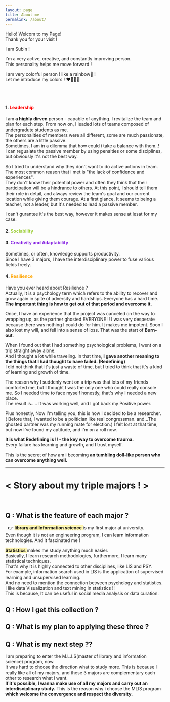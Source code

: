 ```yaml
---
layout: page
title: About me
permalink: /about/
---
```


Hello! Welcom to my Page!   
Thank you for your visit !  
     
I am Subin !  
     
    
I'm a very active, creative, and constantly improving person.  
This personality helps me move forward !  
  
I am very colorful person ! like a rainbow🌈 !     
Let me introduce my colors ! ❤️💚💜💛   
&nbsp;            
&nbsp;          
&nbsp; 
&nbsp;        
#### 1. <span style="color:red"> Leadership </span> 
I am **a highly dirven** person - capable of anything. I revitalize the team and plan for each step.
From now on, I leaded lots of teams composed of undergradute students as me.  
The personalities of members were all different, some are much passionate, the others are a little passive.  
Sometimes, I am in a dilemma that how could i take a balance with them..!  
I can regualate the passive member by using penalties or some disciplines, but obviously it's not the best way.   
  
So I tried to understand why they don't want to do active actions in team.   
The most common reason that i met is "the lack of confidence and experiences".  
They don't know their potential power and often they think that their participation will be a hindrance to others.
At this point, I should tell them their role in detail, and always review the team's goal and our current location while giving them courage. 
At a first glance, It seems to being a teacher, not a leader, but it's needed to lead a passive member. 
    
I can't gurantee it's the best way, however it makes sense at lesat for my case. 
   
   
#### 2. <span style="color:yellowgreen"> Sociability </span> 


#### 3. <span style="color:blueviolet"> Creativity and Adaptability</span> 
Sometimes, or often, knowledge supports productivity.  
Since I have 3 majors, I have the interdisciplinary power to fuse various fields freely. 


#### 4. <span style="color:orange"> Resilience</span> 
Have you ever heard about Resilience ?  
Actually, It is a psychology term which refers to the ability to recover and grow again in spite of adversity and hardships.
Everyone has a hard time. **The important thing is how to get out of that period and overcome it.**  

Once, I have an experience that the project was canceled on the way to wrapping up, as the partner ghosted EVERYONE !!
I was very desperate because there was nothing I could do for him. It makes me impotent.
Soon I also lost my will, and fell into a sense of loss. That was the start of **Burn-out**.   
  
When I found out that I had something psychological problems, I went on a trip straight away alone.  
And I thought a lot while traveling.
In that time, **I gave another meaning to the things that I had thought to have failed. (Redefining)**  
I did not think that It's just a waste of time, but I tried to think that it's a kind of learning and growth of time.

The reason why I suddenly went on a trip was that lots of my friends comforted me, but I thought I was the only one who could really console me.
So I needed time to face myself honestly, that's why I needed a new place.  
The result is..... It was working well, and I got back my Positive power.   

Plus honestly, Now I'm telling you, this is how I decided to be a researcher.  
( Before that, I wanted to be a politician like real congressman. and...The ghosted partner was my running mate for election.) 
I felt lost at that time, but now I've found my aptitude, and I'm on a roll now.  
  
**It is what Redefining is !! - the key way to overcome trauma.**  
Every failure has learning and growth, and I trust myself. 
  
This is the secret of how am i becoming **an tumbling doll-like person who can overcome anything well.**
  
  
***

# < Story about my triple majors ! >
&nbsp;   
## Q : What is the feature of each major ? 
&nbsp; 
👉 <span style="background-color:#fff5b1"> **library and Information science** </span> is my first major at university.   
Even though it is not an engineering program, I can learn information technologies. And It fascinated me ! 





<span style="background-color:#fff5b1"> **Statistics** </span> makes me study anything much easier.  
Basically, I learn research methodologies, furthermore, I learn many statistical techniques.  
That's why It is highly connected to other disciplines, like LIS and PSY.  
For example, information search used in LIS is the application of supervised learning and unsupervised learning.  
And no need to mention the connection between psychology and statistics.  
I like data Visualization and text mining in statistics !!  
This is because, It can be useful in social media analysis or data curation.  






## Q : How I get this collection ? 


## Q : What is my plan to applying these three ? 

## Q : What is my next step ?? 
I am preparing to enter the M.L.I.S(master of library and information science) program, now.  
It was hard to choose the direction what to study more. This is because I really like all of my majors, and these 3 majors are complementary each other to research what i want.  
**If it's possible, I wanna make use of all my majors and carry out an interdisciplinary study.**
This is the reason why i choose the MLIS program **which welcome the convergence and respect the diversity.** 